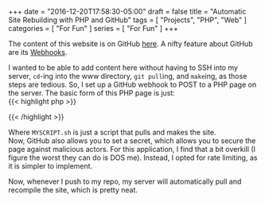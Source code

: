 +++
date = "2016-12-20T17:58:30-05:00"
draft = false
title = "Automatic Site Rebuilding with PHP and GitHub"
tags = [ "Projects", "PHP", "Web" ]
categories = [ "For Fun" ]
series = [ "For Fun" ]
+++

The content of this website is on GitHub
[here](https://github.com/JohnathonNow/WebPortfolio-Hugo).
A nifty feature about GitHub are its
[Webhooks](https://developer.github.com/webhooks/).

I wanted to be able to add content here without having to SSH into
my server, `cd`-ing into the www directory, `git pull`ing, and `make`ing,
as those steps are tedious. So, I set up a GitHub webhook to POST to a PHP
page on the server. The basic form of this PHP page is just:  
{{< highlight php >}}
<?php
    passthru("MYSCRIPT.sh");
?>
{{< /highlight >}}

Where `MYSCRIPT.sh` is just a script that pulls and makes the site.  
Now, GitHub also allows you to set a secret, which allows you to
secure the page against malicious actors. For this application, I
find that a bit overkill (I figure the worst they can do is DOS me).
Instead, I opted for rate limiting, as it is simpler to implement.

Now, whenever I push to my repo, my server will automatically pull and
recompile the site, which is pretty neat.
